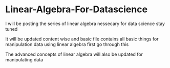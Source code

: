 # Linear-Algebra-For-Datascience

I will be posting the series of linear algebra nessecary for data science stay tuned

It will be updated content wise and basic file contains all basic things for manipulation data using linear algebra first go through this

The advanced concepts of linear algebra will also be updated for manipulating data
